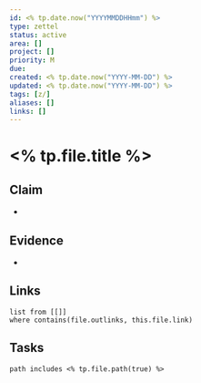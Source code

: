 ```yaml
---
id: <% tp.date.now("YYYYMMDDHHmm") %>
type: zettel
status: active
area: []
project: []
priority: M
due: 
created: <% tp.date.now("YYYY-MM-DD") %>
updated: <% tp.date.now("YYYY-MM-DD") %>
tags: [z/]
aliases: []
links: []
---
```

# <% tp.file.title %>

## Claim
- 

## Evidence
- 

## Links
```dataview
list from [[]]
where contains(file.outlinks, this.file.link)
```

## Tasks
```tasks
path includes <% tp.file.path(true) %>
```
